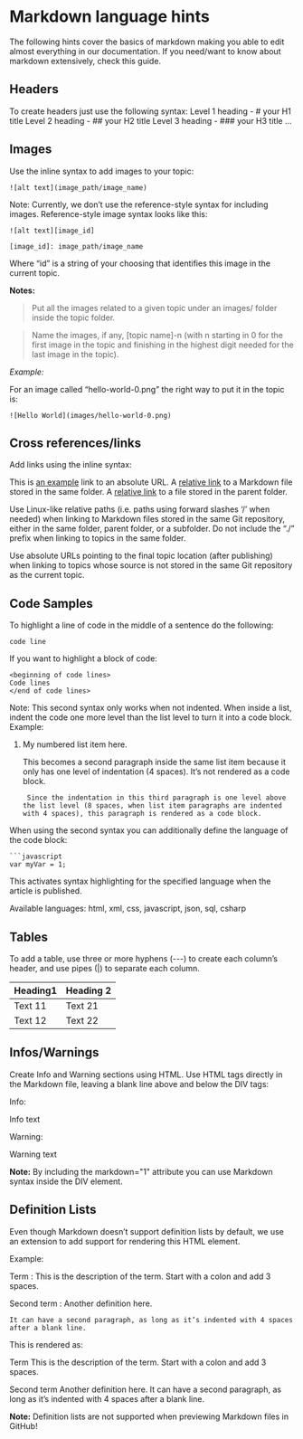 # Markdown language hints

The following hints cover the basics of markdown making you able to edit almost everything in our documentation. If you need/want to know about markdown extensively, check this guide.


## Headers
To create headers just use the following syntax:
Level 1 heading - # your H1 title
Level 2 heading - ## your H2 title
Level 3 heading - ### your H3 title
…

## Images
Use the inline syntax to add images to your topic:

`![alt text](image_path/image_name)`

Note: Currently, we don’t use the reference-style syntax for including images. Reference-style image syntax looks like this:

`![alt text][image_id]`

`[image_id]: image_path/image_name`

Where “id” is a string of your choosing that identifies this image in the current topic.


**Notes:**
> Put all the images related to a given topic under an images/ folder inside the topic folder.

> Name the images, if any, [topic name]-n (with n starting in 0 for the first image in the topic and finishing in the highest digit needed for the last image in the topic).

 
*Example:*

For an image called “hello-world-0.png” the right way to put it in the topic is:

`![Hello World](images/hello-world-0.png)`

## Cross references/links
Add links using the inline syntax:

This is [an example](http://success.outsystems.com/Documentation/11/Developing_an_Application) link to an absolute URL.
A [relative link](sibling.md) to a Markdown file stored in the same folder.
A [relative link](../parent-topic.md) to a file stored in the parent folder.

Use Linux-like relative paths (i.e. paths using forward slashes ‘/’ when needed) when linking to Markdown files stored in the same Git repository, either in the same folder, parent folder, or a subfolder. Do not include the “./” prefix when linking to topics in the same folder.

Use absolute URLs pointing to the final topic location (after publishing) when linking to topics whose source is not stored in the same Git repository as the current topic.

## Code Samples
To highlight a line of code in the middle of a sentence do the following:

`code line`

If you want to highlight a block of code:

```
<beginning of code lines>
Code lines
</end of code lines>
```

Note: This second syntax only works when not indented. When inside a list, indent the code one more level than the list level to turn it into a code block.
Example: 

1. My numbered list item here.

    This becomes a second paragraph inside the same list item because it only has one level of indentation (4 spaces). It’s not rendered as a code block.

        Since the indentation in this third paragraph is one level above the list level (8 spaces, when list item paragraphs are indented with 4 spaces), this paragraph is rendered as a code block.

When using the second syntax you can additionally define the language of the code block:

```
```javascript
var myVar = 1;
```

This activates syntax highlighting for the specified language when the article is published.

Available languages: html, xml, css, javascript, json, sql, csharp

## Tables

To add a table, use three or more hyphens (---) to create each column’s header, and use pipes (|) to separate each column.

| Heading1 | Heading 2 |
|----------|-----------|
| Text 11 | Text 21 |
| Text 12 | Text 22 |

## Infos/Warnings
Create Info and Warning sections using HTML. Use HTML tags directly in the Markdown file, leaving a blank line above and below the DIV tags:

Info:

<div class="info" markdown="1">

Info text

</div>

Warning:

<div class="warning" markdown="1">

Warning text

</div>

**Note:** By including the markdown="1" attribute you can use Markdown syntax inside the DIV element.

## Definition Lists
Even though Markdown doesn’t support definition lists by default, we use an extension to add support for rendering this HTML element.

Example:

Term
:   This is the description of the term. Start with a colon and add 3 spaces.

Second term
:   Another definition here.

    It can have a second paragraph, as long as it’s indented with 4 spaces after a blank line.


This is rendered as:

Term
    This is the description of the term. Start with a colon and add 3 spaces.

Second term
    Another definition here.
    It can have a second paragraph, as long as it’s indented with 4 spaces after a blank line.

**Note:** Definition lists are not supported when previewing Markdown files in GitHub!
